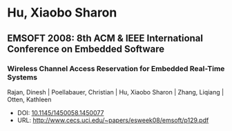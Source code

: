 # Hu, Xiaobo Sharon

## EMSOFT 2008: 8th ACM & IEEE International Conference on Embedded Software

### Wireless Channel Access Reservation for Embedded Real-Time Systems
Rajan, Dinesh | Poellabauer, Christian | Hu, Xiaobo Sharon | Zhang, Liqiang | Otten, Kathleen
* DOI: [10.1145/1450058.1450077](https://doi.org/10.1145/1450058.1450077)
* URL: <http://www.cecs.uci.edu/~papers/esweek08/emsoft/p129.pdf>

